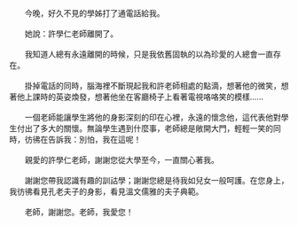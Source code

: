 <!--老師，謝謝您--!>

　　今晚，好久不見的學姊打了通電話給我。<br><br>
  
　　她說：許學仁老師離開了。<br><br>
  
　　我知道人總有永遠離開的時候，只是我依舊固執的以為珍愛的人總會一直存在。<br><br>
  
　　掛掉電話的同時，腦海裡不斷現起我和許老師相處的點滴，想著他的微笑，想著他上課時的英姿煥發，想著他坐在客廳椅子上看著電視咯咯笑的模樣......<br><br>
  
　　一個老師能讓學生將他的身影深刻的印在心裡，永遠的懷念他，這代表他對學生付出了多大的關懷。無論學生遇到什麼事，老師總是敞開大門，輕輕一笑的同時，彷彿在告訴我：別怕，我在這呢！<br><br>
  
　　親愛的許學仁老師，謝謝您從大學至今，一直關心著我。<br><br>
  
　　謝謝您帶我認識有趣的訓詁學；謝謝您總是待我如兒女一般呵護。在您身上，我彷彿看見孔老夫子的身影，看見溫文儒雅的夫子典範。<br><br>
  
　　老師，謝謝您。老師，我愛您！
